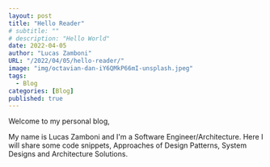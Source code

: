 ```yaml
---
layout: post
title: "Hello Reader"
# subtitle: ""
# description: "Hello World"
date: 2022-04-05
author: "Lucas Zamboni"
URL: "/2022/04/05/hello-reader/"
image: "img/octavian-dan-iY6QMkP66mI-unsplash.jpeg"
tags:
  - Blog
categories: [Blog]
published: true
---
```


Welcome to my personal blog,

My name is Lucas Zamboni and I'm a Software Engineer/Architecture.
Here I will share some code snippets, Approaches of Design Patterns, System Designs and Architecture Solutions.
